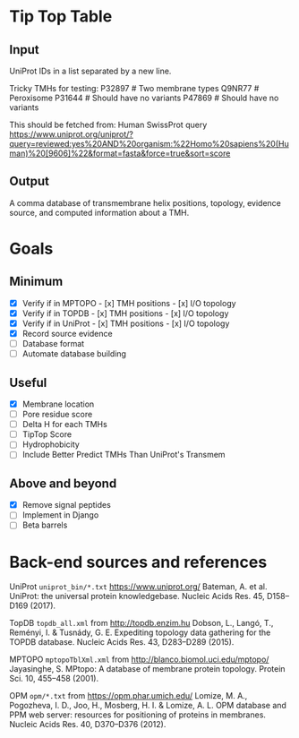 # Tip Top Table

<!--
## A tool to evaluate the topological preference of a TMH based on a population of TMHs with known topology

This runs the TMH sequence through a positionally dependent matrix of residue scores and checks the total score between forwards/backwards runs of the TMH. A greater difference indicates a greater topological preference. The advantage of this method is that the individual contribution of each residue are calculated, and whilst the accuracy of the predictor may not always be the highest overall, it allows for sensitive evaluation of the topology of a TMP without the need for hidden layers in neural networks or HMMs.

Enter your input below. Note that this is not the full protein sequence, nor a fasta formatted sequence. The sequence should be the predicted, or experimentally derived TMH with ±5 flanking residues.

[![Binder](https://mybinder.org/badge.svg)](https://mybinder.org/v2/gh/JamesABaker/TMH-open-topology/blob/master/)
-->

## Input



UniProt IDs in a list separated by a new line.

Tricky TMHs for testing:
P32897 # Two membrane types
Q9NR77 # Peroxisome
P31644 # Should have no variants
P47869 # Should have no variants

 This should be fetched from:
 Human SwissProt query https://www.uniprot.org/uniprot/?query=reviewed:yes%20AND%20organism:%22Homo%20sapiens%20(Human)%20[9606]%22&format=fasta&force=true&sort=score

## Output

A comma database of transmembrane helix positions, topology, evidence source, and computed information about a TMH.

# Goals

## Minimum

-   [x] Verify if in MPTOPO
      -  [x] TMH positions
      -  [x] I/O topology
-   [x] Verify if in TOPDB
      -  [x] TMH positions
      -  [x] I/O topology
-   [x] Verify if in UniProt
      -  [x] TMH positions
      -  [x] I/O topology
-   [x] Record source evidence
-   [ ] Database format
-   [ ] Automate database building

## Useful

-   [x] Membrane location
-   [ ] Pore residue score
-   [ ] Delta H for each TMHs
-   [ ] TipTop Score
-   [ ] Hydrophobicity
-   [ ] Include Better Predict TMHs Than UniProt's Transmem

## Above and beyond

-   [x] Remove signal peptides
-   [ ] Implement in Django
-   [ ] Beta barrels

<!--
TMs In Protein TOPology = TiPTop
TYpical Protein TOPology = TypTop
TypIcal Protein TOPology = TipTop
Tip Top Protein Topology Table
 -->

# Back-end sources and references

UniProt `uniprot_bin/*.txt` <https://www.uniprot.org/> Bateman, A. et al. UniProt: the universal protein knowledgebase. Nucleic Acids Res. 45, D158–D169 (2017).

 TopDB `topdb_all.xml` from <http://topdb.enzim.hu> Dobson, L., Langó, T., Reményi, I. & Tusnády, G. E. Expediting topology data gathering for the TOPDB database. Nucleic Acids Res. 43, D283–D289 (2015).

 MPTOPO `mptopoTblXml.xml` from <http://blanco.biomol.uci.edu/mptopo/> Jayasinghe, S. MPtopo: A database of membrane protein topology. Protein Sci. 10, 455–458 (2001).

 OPM `opm/*.txt` from <https://opm.phar.umich.edu/> Lomize, M. A., Pogozheva, I. D., Joo, H., Mosberg, H. I. & Lomize, A. L. OPM database and PPM web server: resources for positioning of proteins in membranes. Nucleic Acids Res. 40, D370–D376 (2012).
